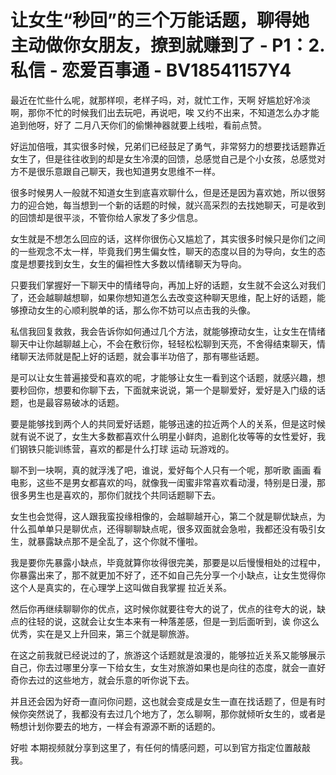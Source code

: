 # 让女生“秒回”的三个万能话题，聊得她主动做你女朋友，撩到就赚到了 - P1：2.私信 - 恋爱百事通 - BV18541157Y4

最近在忙些什么呢，就那样呗，老样子吗，对，就忙工作，天啊 好尴尬好冷淡啊，那你不忙的时候我们出去玩吧，再说吧，唉 又约不出来，不知道怎么办才能追到他呀，好了 二月八天你们的偷懒神器就要上线啦，看前点赞。

好运加倍哦，其实很多时候，兄弟们已经鼓足了勇气，非常努力的想要找话题靠近女生了，但是往往收到的却是女生冷漠的回馈，总感觉自己是个小女孩，总感觉对方不是很乐意跟自己聊天，我也知道男女思维不一样。

很多时候男人一般就不知道女生到底喜欢聊什么，但是还是因为喜欢她，所以很努力的迎合她，每当想到一个新的话题的时候，就兴高采烈的去找她聊天，可是收到的回馈却是很平淡，不管你给人家发了多少信息。

女生就是不想怎么回应的话，这样你很伤心又尴尬了，其实很多时候只是你们之间的一些观念不太一样，毕竟我们男生偏女性，聊天的态度以目的为导向，女生的态度是想要找到女生，女生的偏袒性大多数以情绪聊天为导向。

只要我们掌握好一下聊天中的情绪导向，再加上好的话题，女生就不会这么对我们了，还会越聊越想聊，如果你想知道怎么去改变这种聊天思维，配上好的话题，能够撩动女生的心顺利脱单的话，那么你不妨可以点击我的头像。

私信我回复救救，我会告诉你如何通过几个方法，就能够撩动女生，让女生在情绪聊天中让你越聊越上心，不会在敷衍你，轻轻松松聊到天亮，不舍得结束聊天，情绪聊天法师就是配上好的话题，就会事半功倍了，那有哪些话题。

是可以让女生普遍接受和喜欢的呢，才能够让女生一看到这个话题，就感兴趣，想要秒回你，想要和你聊下去，下面就来说说，第一个是聊爱好，爱好是入门级的话题，也是最容易破冰的话题。

要是能够找到两个人的共同爱好话题，能够迅速的拉近两个人的关系，但是这时候就有说不说了，女生大多数都喜欢什么明星小鲜肉，追剧化妆等等的女性爱好，我们钢铁只能训练营，喜欢的都是什么打球 运动 玩游戏的。

聊不到一块啊，真的就浮浅了吧，谁说，爱好每个人只有一个呢，那听歌 画画 看电影，这些不是男女都喜欢的吗，就像我一闺蜜非常喜欢看动漫，特别是日漫，那很多男生也是喜欢的，那你们就找个共同话题聊下去。

女生也会觉得，这人跟我蛮投缘相像的，会越聊越开心，第二个就是聊优缺点，为什么孤单单只是聊优点，还得聊聊缺点呢，很多双面就会急啦，我都还没有吸引女生，就暴露缺点那不是全乱了，这个你就不懂啦。

我是要你先暴露小缺点，毕竟就算你妆得很完美，那要是以后慢慢相处的过程中，你暴露出来了，那不就更加不好了，还不如自己先分享一个小缺点，让女生觉得你这个人是真实的，在心理学上这叫做自我掌握 拉近关系。

然后你再继续聊聊你的优点，这时候你就要往夸大的说了，优点的往夸大的说，缺点的往轻的说，这就会让女生本来有一种落差感，但是一到后面听到，诶 你这么优秀，实在是又上升回来，第三个就是聊旅游。

在这之前我就已经说过的了，旅游这个话题就是浪漫的，能够拉近关系又能够展示自己，你去过哪里分享一下给女生，女生对旅游如果也是向往的态度，就会一直好奇你去过的这些地方，就会乐意的听你说下去。

并且还会因为好奇一直问你问题，这也就会变成是女生一直在找话题了，但是有时候你突然说了，我都没有去过几个地方了，怎么聊啊，那你就倾听女生的，或者是畅想计划你要去的地方，一样会有源源不断的话题的。

好啦 本期视频就分享到这里了，有任何的情感问题，可以到官方指定位置敲敲我。